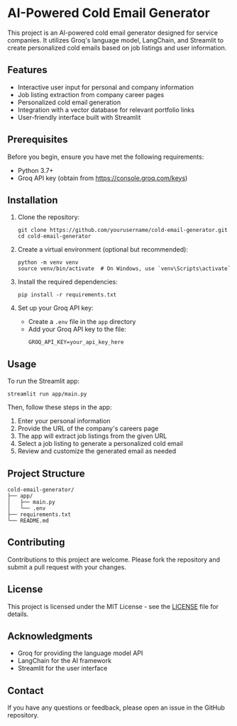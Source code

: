# AI-Powered Cold Email Generator

This project is an AI-powered cold email generator designed for service companies. It utilizes Groq's language model, LangChain, and Streamlit to create personalized cold emails based on job listings and user information.

## Features

- Interactive user input for personal and company information
- Job listing extraction from company career pages
- Personalized cold email generation
- Integration with a vector database for relevant portfolio links
- User-friendly interface built with Streamlit

## Prerequisites

Before you begin, ensure you have met the following requirements:

- Python 3.7+
- Groq API key (obtain from https://console.groq.com/keys)

## Installation

1. Clone the repository:
   ```
   git clone https://github.com/yourusername/cold-email-generator.git
   cd cold-email-generator
   ```

2. Create a virtual environment (optional but recommended):
   ```
   python -m venv venv
   source venv/bin/activate  # On Windows, use `venv\Scripts\activate`
   ```

3. Install the required dependencies:
   ```
   pip install -r requirements.txt
   ```

4. Set up your Groq API key:
   - Create a `.env` file in the `app` directory
   - Add your Groq API key to the file:
     ```
     GROQ_API_KEY=your_api_key_here
     ```

## Usage

To run the Streamlit app:

```
streamlit run app/main.py
```

Then, follow these steps in the app:

1. Enter your personal information
2. Provide the URL of the company's careers page
3. The app will extract job listings from the given URL
4. Select a job listing to generate a personalized cold email
5. Review and customize the generated email as needed

## Project Structure

```
cold-email-generator/
├── app/
│   ├── main.py
│   └── .env
├── requirements.txt
└── README.md
```

## Contributing

Contributions to this project are welcome. Please fork the repository and submit a pull request with your changes.

## License

This project is licensed under the MIT License - see the [LICENSE](LICENSE) file for details.

## Acknowledgments

- Groq for providing the language model API
- LangChain for the AI framework
- Streamlit for the user interface

## Contact

If you have any questions or feedback, please open an issue in the GitHub repository.
